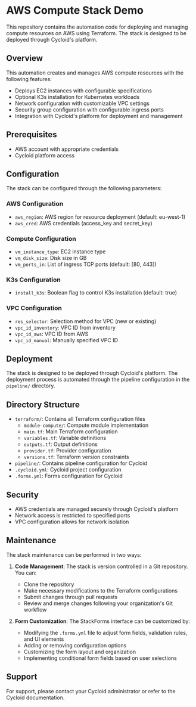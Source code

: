 # AWS Compute Stack Demo

This repository contains the automation code for deploying and managing compute resources on AWS using Terraform. The stack is designed to be deployed through Cycloid's platform.

## Overview

This automation creates and manages AWS compute resources with the following features:
- Deploys EC2 instances with configurable specifications
- Optional K3s installation for Kubernetes workloads
- Network configuration with customizable VPC settings
- Security group configuration with configurable ingress ports
- Integration with Cycloid's platform for deployment and management

## Prerequisites

- AWS account with appropriate credentials
- Cycloid platform access

## Configuration

The stack can be configured through the following parameters:

### AWS Configuration
- `aws_region`: AWS region for resource deployment (default: eu-west-1)
- `aws_cred`: AWS credentials (access_key and secret_key)

### Compute Configuration
- `vm_instance_type`: EC2 instance type
- `vm_disk_size`: Disk size in GB
- `vm_ports_in`: List of ingress TCP ports (default: [80, 443])

### K3s Configuration
- `install_k3s`: Boolean flag to control K3s installation (default: true)

### VPC Configuration
- `res_selector`: Selection method for VPC (new or existing)
- `vpc_id_inventory`: VPC ID from inventory
- `vpc_id_aws`: VPC ID from AWS
- `vpc_id_manual`: Manually specified VPC ID

## Deployment

The stack is designed to be deployed through Cycloid's platform. The deployment process is automated through the pipeline configuration in the `pipeline/` directory.

## Directory Structure

- `terraform/`: Contains all Terraform configuration files
  - `module-compute/`: Compute module implementation
  - `main.tf`: Main Terraform configuration
  - `variables.tf`: Variable definitions
  - `outputs.tf`: Output definitions
  - `provider.tf`: Provider configuration
  - `versions.tf`: Terraform version constraints
- `pipeline/`: Contains pipeline configuration for Cycloid
- `.cycloid.yml`: Cycloid project configuration
- `.forms.yml`: Forms configuration for Cycloid

## Security

- AWS credentials are managed securely through Cycloid's platform
- Network access is restricted to specified ports
- VPC configuration allows for network isolation

## Maintenance

The stack maintenance can be performed in two ways:

1. **Code Management**: The stack is version controlled in a Git repository. You can:
   - Clone the repository
   - Make necessary modifications to the Terraform configurations
   - Submit changes through pull requests
   - Review and merge changes following your organization's Git workflow

2. **Form Customization**: The StackForms interface can be customized by:
   - Modifying the `.forms.yml` file to adjust form fields, validation rules, and UI elements
   - Adding or removing configuration options
   - Customizing the form layout and organization
   - Implementing conditional form fields based on user selections

## Support

For support, please contact your Cycloid administrator or refer to the Cycloid documentation.

